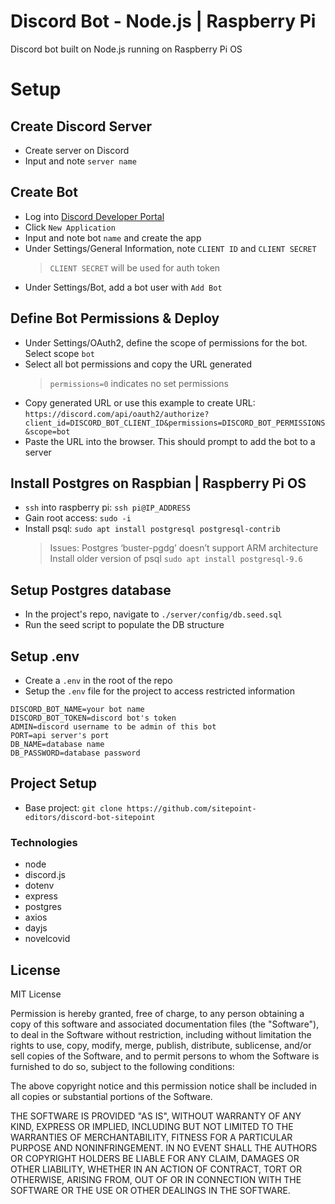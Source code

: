 # Discord Bot - Node.js | Raspberry Pi

Discord bot built on Node.js running on Raspberry Pi OS

# Setup

## Create Discord Server

- Create server on Discord
- Input and note `server name`

## Create Bot

- Log into [Discord Developer Portal](https://discord.com/login?redirect_to=%2Fdevelopers%2Fapplications)
- Click `New Application`
- Input and note bot `name` and create the app
- Under Settings/General Information, note `CLIENT ID` and `CLIENT SECRET`
  > `CLIENT SECRET` will be used for auth token
- Under Settings/Bot, add a bot user with `Add Bot`

## Define Bot Permissions & Deploy

- Under Settings/OAuth2, define the scope of permissions for the bot. Select scope `bot`
- Select all bot permissions and copy the URL generated
  > `permissions=0` indicates no set permissions
- Copy generated URL or use this example to create URL: `https://discord.com/api/oauth2/authorize?client_id=DISCORD_BOT_CLIENT_ID&permissions=DISCORD_BOT_PERMISSIONS&scope=bot`
- Paste the URL into the browser. This should prompt to add the bot to a server

## Install Postgres on Raspbian | Raspberry Pi OS

- `ssh` into raspberry pi: `ssh pi@IP_ADDRESS`
- Gain root access: `sudo -i`
- Install psql: `sudo apt install postgresql postgresql-contrib`
  > Issues: Postgres ‘buster-pgdg’ doesn’t support ARM architecture
  > Install older version of psql `sudo apt install postgresql-9.6`

## Setup Postgres database

- In the project's repo, navigate to `./server/config/db.seed.sql`
- Run the seed script to populate the DB structure

## Setup .env

- Create a `.env` in the root of the repo
- Setup the `.env` file for the project to access restricted information

```
DISCORD_BOT_NAME=your bot name
DISCORD_BOT_TOKEN=discord bot's token
ADMIN=discord username to be admin of this bot
PORT=api server's port
DB_NAME=database name
DB_PASSWORD=database password
```

## Project Setup

- Base project: `git clone https://github.com/sitepoint-editors/discord-bot-sitepoint`

### Technologies

- node
- discord.js
- dotenv
- express
- postgres
- axios
- dayjs
- novelcovid

## License

MIT License

Permission is hereby granted, free of charge, to any person obtaining a copy of this software and associated documentation files (the "Software"), to deal in the Software without restriction, including without limitation the rights to use, copy, modify, merge, publish, distribute, sublicense, and/or sell copies of the Software, and to permit persons to whom the Software is furnished to do so, subject to the following conditions:

The above copyright notice and this permission notice shall be included in all copies or substantial portions of the Software.

THE SOFTWARE IS PROVIDED "AS IS", WITHOUT WARRANTY OF ANY KIND, EXPRESS OR IMPLIED, INCLUDING BUT NOT LIMITED TO THE WARRANTIES OF MERCHANTABILITY, FITNESS FOR A PARTICULAR PURPOSE AND NONINFRINGEMENT. IN NO EVENT SHALL THE AUTHORS OR COPYRIGHT HOLDERS BE LIABLE FOR ANY CLAIM, DAMAGES OR OTHER LIABILITY, WHETHER IN AN ACTION OF CONTRACT, TORT OR OTHERWISE, ARISING FROM, OUT OF OR IN CONNECTION WITH THE SOFTWARE OR THE USE OR OTHER DEALINGS IN THE SOFTWARE.
